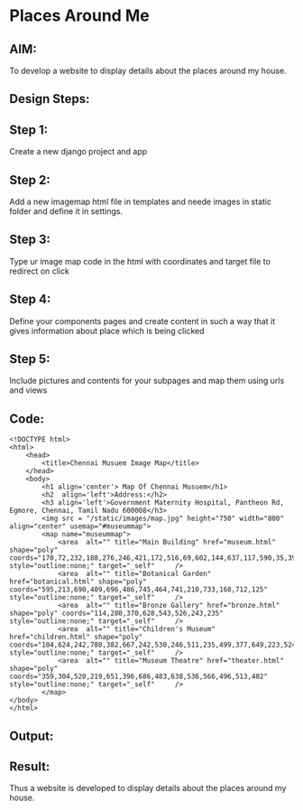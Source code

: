 # Places Around Me
## AIM:
To develop a website to display details about the places around my house.

## Design Steps:

## Step 1:

Create a new django project and app
## Step 2:

Add a new imagemap html file in templates and neede images in static folder and define it in settings.
## Step 3:

Type ur image map code in the html with coordinates and target file to redirect on click
## Step 4:

Define your components pages and create content in such a way that it gives information about place which is being clicked
## Step 5:

Include pictures and contents for your subpages and map them using urls and views
## Code:
```
<!DOCTYPE html>
<html>
    <head>
        <title>Chennai Musuem Image Map</title>
    </head>
    <body>
        <h1 align='center'> Map Of Chennai Musuem</h1>
        <h2  align='left'>Address:</h2>
        <h3 align='left'>Government Maternity Hospital, Pantheon Rd, Egmore, Chennai, Tamil Nadu 600008</h3>
        <img src = "/static/images/map.jpg" height="750" width="800" align="center" usemap="#museummap">
        <map name="museummap">
            <area  alt="" title="Main Building" href="museum.html" shape="poly" coords="170,72,232,188,276,246,421,172,516,69,602,144,637,117,590,35,397,33,290,35" style="outline:none;" target="_self"     />
            <area  alt="" title="Botanical Garden" href="botanical.html" shape="poly" coords="595,213,690,409,696,486,745,464,741,210,733,168,712,125" style="outline:none;" target="_self"     />
            <area  alt="" title="Bronze Gallery" href="bronze.html" shape="poly" coords="114,280,370,628,543,526,243,235" style="outline:none;" target="_self"     />
            <area  alt="" title="Children's Museum" href="children.html" shape="poly" coords="104,624,242,780,382,667,242,530,246,511,235,499,377,649,223,524,244,506,242,525,204,499,282,797,378,704,387,688,408,663,198,535" style="outline:none;" target="_self"     />
            <area  alt="" title="Museum Theatre" href="theater.html" shape="poly" coords="359,304,520,219,651,396,686,483,638,536,566,496,513,482" style="outline:none;" target="_self"     />
        </map>
</body>
</html>
```
## Output:



## Result:
Thus a website is developed to display details about the places around my house.
